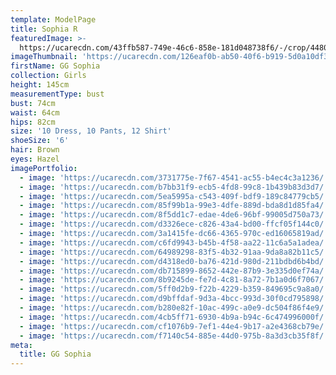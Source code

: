```yaml
---
template: ModelPage
title: Sophia R
featuredImage: >-
  https://ucarecdn.com/43ffb587-749e-46c6-858e-181d048738f6/-/crop/4480x4746/0,0/-/preview/
imageThumbnail: 'https://ucarecdn.com/126eaf0b-ab50-40f6-b919-5d0a10df3148/'
firstName: GG Sophia
collection: Girls
height: 145cm
measurementType: bust
bust: 74cm
waist: 64cm
hips: 82cm
size: '10 Dress, 10 Pants, 12 Shirt'
shoeSize: '6'
hair: Brown
eyes: Hazel
imagePortfolio:
  - image: 'https://ucarecdn.com/3731775e-7f67-4541-ac55-b4ec4c3a1236/'
  - image: 'https://ucarecdn.com/b7bb31f9-ecb5-4fd8-99c8-1b439b83d3d7/'
  - image: 'https://ucarecdn.com/5ea5995a-c543-409f-bdf9-189c84779cb5/'
  - image: 'https://ucarecdn.com/85f99b1a-99e3-4dfe-889d-bda8d1d85fa4/'
  - image: 'https://ucarecdn.com/8f5dd1c7-edae-4de6-96bf-99005d750a73/'
  - image: 'https://ucarecdn.com/d3326ece-c826-43a4-bd00-ffcf05f144c0/'
  - image: 'https://ucarecdn.com/3a1415fe-dc66-4365-970c-ed16065819ad/'
  - image: 'https://ucarecdn.com/c6fd9943-b45b-4f58-aa22-11c6a5a1adea/'
  - image: 'https://ucarecdn.com/64989298-83f5-4b32-91aa-9da8a82b11c5/'
  - image: 'https://ucarecdn.com/d4318ed0-ba76-421d-980d-211bdbd6b4bd/'
  - image: 'https://ucarecdn.com/db715899-8652-442e-87b9-3e335d0ef74a/'
  - image: 'https://ucarecdn.com/8b9245de-fe7d-4c81-8a72-7b1a0d6f7067/'
  - image: 'https://ucarecdn.com/5ff0d2b9-f22b-4229-b359-849695c9a8a0/'
  - image: 'https://ucarecdn.com/d9bffdaf-9d3a-4bcc-993d-30f0cd795898/'
  - image: 'https://ucarecdn.com/b280e82f-10ac-499c-a0e9-dc504f86f4e9/'
  - image: 'https://ucarecdn.com/4cb5ff71-6930-4b9a-b94c-6c474996000f/'
  - image: 'https://ucarecdn.com/cf1076b9-7ef1-44e4-9b17-a2e4368cb79e/'
  - image: 'https://ucarecdn.com/f7140c54-885e-44d0-975b-8a3d3cb35f8f/'
meta:
  title: GG Sophia
---
```



